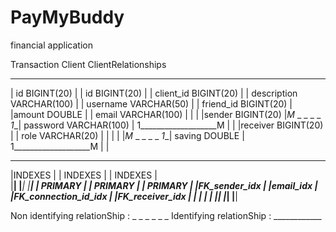 # PayMyBuddy
financial application


Transaction                                  Client                                             ClientRelationships   
___________________________                 _____________________________                       __________________________
| id BIGINT(20)            |                |     id BIGINT(20)         |                       |  client_id BIGINT(20)  |
| description VARCHAR(100) |                |    username VARCHAR(50)   |                       |  friend_id BIGINT(20)  |
|amount DOUBLE             |                |   email VARCHAR(100)      |                       |                        |
|sender BIGINT(20)         |_M_ _ _ _ _ _1__|  password VARCHAR(100)    | 1___________________M |                        |
|receiver BIGINT(20)       |                |  role VARCHAR(20)         |                       |                        |
|                          |_M_ _ _ _ _ _1__|  saving DOUBLE            | 1___________________M |                        |
____________________________                ____________________________                        __________________________
|INDEXES                   |                |  INDEXES                  |                       |    INDEXES             |    
|__________________________|                |___________________________|                       |________________________|
| PRIMARY                  |                | PRIMARY                   |                       | PRIMARY                |
|FK_sender_idx             |                |email_idx                  |                       |FK_connection_id_idx    |
|FK_receiver_idx           |                |                           |                       |                        |
|__________________________|                |___________________________|                       |________________________|



Non identifying relationShip :     _ _ _ _ _ _
Identifying relationShip :         ____________
